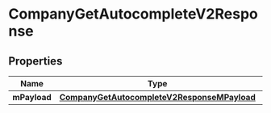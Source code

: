 
# CompanyGetAutocompleteV2Response

## Properties
| Name | Type | Description | Notes |
| ------------ | ------------- | ------------- | ------------- |
| **mPayload** | [**CompanyGetAutocompleteV2ResponseMPayload**](CompanyGetAutocompleteV2ResponseMPayload.md) |  |  |



